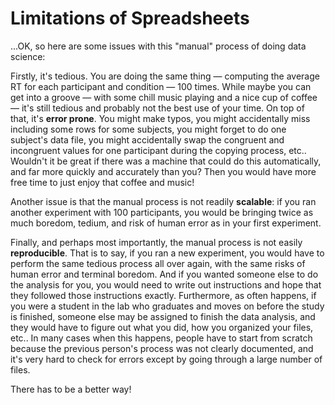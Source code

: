 # Limitations of Spreadsheets

...OK, so here are some issues with this "manual" process of doing data science:

Firstly, it's tedious. You are doing the same thing — computing the average RT for each participant and condition — 100 times. While maybe you can get into a groove — with some chill music playing and a nice cup of coffee — it's still tedious and probably not the best use of your time. On top of that, it's **error prone**. You might make typos, you might accidentally miss including some rows for some subjects, you might forget to do one subject's data file, you might accidentally swap the congruent and incongruent values for one participant during the copying process, etc.. Wouldn't it be great if there was a machine that could do this automatically, and far more quickly and accurately than you? Then you would have more free time to just enjoy that coffee and music!

Another issue is that the manual process is not readily **scalable**: if you ran another experiment with 100 participants, you would be bringing twice as much boredom, tedium, and risk of human error as in your first experiment.

Finally, and perhaps most importantly, the manual process is not easily **reproducible**. That is to say, if you ran a new experiment, you would have to perform the same tedious process all over again, with the same risks of human error and terminal boredom. And if you wanted someone else to do the analysis for you, you would need to write out instructions and hope that they followed those instructions exactly. Furthermore, as often happens, if you were a student in the lab who graduates and moves on before the study is finished, someone else may be assigned to finish the data analysis, and they would have to figure out what you did, how you organized your files, etc.. In many cases when this happens, people have to start from scratch because the previous person's process was not clearly documented, and it's very hard to check for errors except by going through a large number of files.

There has to be a better way!
